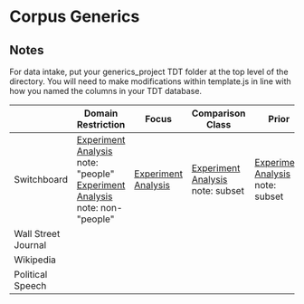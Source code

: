 # Corpus Generics
## Notes
For data intake, put your generics\_project TDT folder at the top level of the directory.
You will need to make modifications within template.js in line with how you named the columns in your TDT database.

|                     | Domain Restriction                                                                                                                                                                      | Focus                                                           | Comparison Class                                                                      | Prior                                                                                 | Prevalence                                                            | Valence                                                | Causality                                                                              | Endorsement                                                            |
|---------------------|-----------------------------------------------------------------------------------------------------------------------------------------------------------------------------------------|-----------------------------------------------------------------|---------------------------------------------------------------------------------------|---------------------------------------------------------------------------------------|-----------------------------------------------------------------------|--------------------------------------------------------|----------------------------------------------------------------------------------------|------------------------------------------------------------------------|
| Switchboard         | [Experiment](experiments/domain-restriction-people2) [Analysis](analysis) note: "people" [Experiment](experiments/domain-restriction-nonpeople) [Analysis](analysis) note: non-"people" | [Experiment](experiments/emboldened_focus) [Analysis](analysis) | [Experiment](experiments/comparison-class_prior_np) [Analysis](analysis) note: subset | [Experiment](experiments/comparison-class_prior_np) [Analysis](analysis) note: subset | [Experiment](experiments/prevalence) [Analysis](analysis) note:subset | [Experiment](experiments/valence) [Analysis](analysis) | [Experiment](experiments/causal_endorsement_swbd) [Analysis](analysis)                 | [Experiment](experiments/causal_endorsement_swbd) [Analysis](analysis) |
| Wall Street Journal |                                                                                                                                                                                         |                                                                 |                                                                                       |                                                                                       |                                                                       |                                                        | [Experiment](experiments/causalityexperiments/causal_endorsement) [Analysis](analysis) | [Experiment](experiments/causal_endorsement) [Analysis](analysis)      |
| Wikipedia           |                                                                                                                                                                                         |                                                                 |                                                                                       |                                                                                       |                                                                       |                                                        |                                                                                        |                                                                        |
| Political Speech    |                                                                                                                                                                                         |                                                                 |                                                                                       |                                                                                       |                                                                       |                                                        |                                                                                        |                                                                        |
